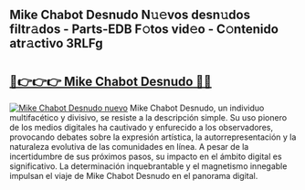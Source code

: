 ## Mike Chabot Desnudo N𝚞𝚎vos desn𝚞dos filtr𝚊dos - Parts-EDB F𝚘tos vid𝚎o - C𝚘ntenido atr𝚊ctivo 3RLFg

# <h2><a href="http://mbcbmg.tromn.icu/?c=Mike+Chabot+Desnudo">🔗👉👉👉 Mike Chabot Desnudo 🔗🔗</a></h2>

[![Mike Chabot Desnudo nuevo](https://i.imgur.com/pEAQMta.gif)](http://mbcbmg.tromn.icu/?c=Mike+Chabot+Desnudo)
Mike Chabot Desnudo, un individuo multifacético y divisivo, se resiste a la descripción simple. Su uso pionero de los medios digitales ha cautivado y enfurecido a los observadores, provocando debates sobre la expresión artística, la autorrepresentación y la naturaleza evolutiva de las comunidades en línea. A pesar de la incertidumbre de sus próximos pasos, su impacto en el ámbito digital es significativo. La determinación inquebrantable y el magnetismo innegable impulsan el viaje de Mike Chabot Desnudo en el panorama digital.
